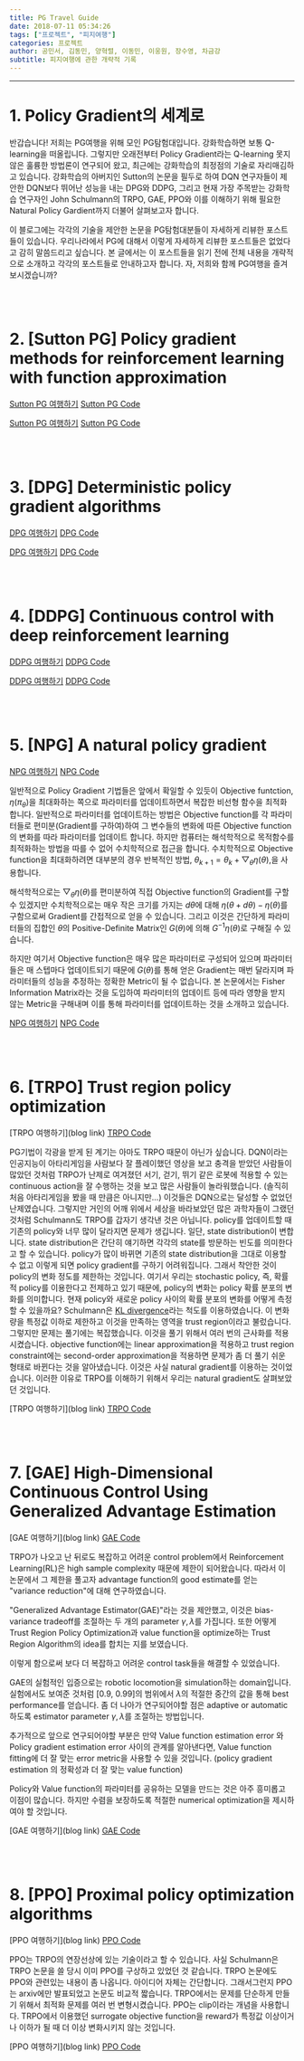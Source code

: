 ```yaml
---
title: PG Travel Guide
date: 2018-07-11 05:34:26
tags: ["프로젝트", "피지여행"]
categories: 프로젝트
author: 공민서, 김동민, 양혁렬, 이동민, 이웅원, 장수영, 차금강
subtitle: 피지여행에 관한 개략적 기록
---
```


---
# 1. Policy Gradient의 세계로

반갑습니다! 저희는 PG여행을 위해 모인 PG탐험대입니다. 강화학습하면 보통 Q-learning을 떠올립니다. 그렇지만 오래전부터 Policy Gradient라는 Q-learning 못지 않은 훌륭한 방법론이 연구되어 왔고, 최근에는 강화학습의 최정점의 기술로 자리매김하고 있습니다. 강화학습의 아버지인 Sutton의 논문을 필두로 하여 DQN 연구자들이 제안한 DQN보다 뛰어난 성능을 내는 DPG와 DDPG, 그리고 현재 가장 주목받는 강화학습 연구자인 John Schulmann의 TRPO, GAE, PPO와 이를 이해하기 위해 필요한 Natural Policy Gardient까지 더불어 살펴보고자 합니다.

이 블로그에는 각각의 기술을 제안한 논문을 PG탐험대분들이 자세하게 리뷰한 포스트들이 있습니다. 우리나라에서 PG에 대해서 이렇게 자세하게 리뷰한 포스트들은 없었다고 감히 말씀드리고 싶습니다. 본 글에서는 이 포스트들을 읽기 전에 전체 내용을 개략적으로 소개하고 각각의 포스트들로 안내하고자 합니다. 자, 저희와 함께 PG여행을 즐겨보시겠습니까?

<br><br>
# 2. \[Sutton PG\] Policy gradient methods for reinforcement learning with function approximation
[Sutton PG 여행하기](../../../06/15/sutton-pg/)
[Sutton PG Code](https://github.com/reinforcement-learning-kr/pg_travel)

[Sutton PG 여행하기](../../../06/15/sutton-pg/)
[Sutton PG Code](https://github.com/reinforcement-learning-kr/pg_travel)

<br><br>
# 3. \[DPG\] Deterministic policy gradient algorithms
[DPG 여행하기](../../../06/16/dpg/)
[DPG Code](https://github.com/reinforcement-learning-kr/pg_travel)

[DPG 여행하기](../../../06/16/dpg/)
[DPG Code](https://github.com/reinforcement-learning-kr/pg_travel)

<br><br>
# 4. \[DDPG\] Continuous control with deep reinforcement learning
[DDPG 여행하기](../../../06/23/ddpg/)
[DDPG Code](https://github.com/reinforcement-learning-kr/pg_travel)

[DDPG 여행하기](../../../06/23/ddpg/)
[DDPG Code](https://github.com/reinforcement-learning-kr/pg_travel)

<br><br>
# 5. \[NPG\] A natural policy gradient
[NPG 여행하기](../../../06/14/2018-06-15-npg/)
[NPG Code](https://github.com/reinforcement-learning-kr/pg_travel)

일반적으로 Policy Gradient 기법들은 앞에서 확일할 수 있듯이 Objective funtction, $\eta(\pi_\theta)$을 최대화하는 쪽으로 파라미터를 업데이트하면서 복잡한 비선형 함수을 최적화 합니다. 일반적으로 파라미터를 업데이트하는 방법은 Objective function를 각 파라미터들로 편미분(Gradient를 구하여)하여 그 변수들의 변화에 따른 Objective function의 변화를 따라 파라미터를 업데이트 합니다. 하지만 컴퓨터는 해석학적으로 목적함수를 최적화하는 방법을 따를 수 없어 수치학적으로 접근을 합니다. 수치학적으로 Objective function을 최대화하려면 대부분의 경우 반복적인 방법, $\theta_{k+1} = \theta_k + \bigtriangledown_\theta \eta(\theta)$,을 사용합니다. 

해석학적으로는 $\bigtriangledown_\theta\eta(\theta)$를 편미분하여 직접 Objective function의 Gradient를 구할 수 있겠지만 수치학적으로는 매우 작은 크기를 가지는 $d\theta$에 대해 $\eta(\theta+d\theta)-\eta(\theta)$를 구함으로써 Gradient를 간접적으로 얻을 수 있습니다. 그리고 이것은 간단하게 파라미터들의 집합인 $\theta$의 Positive-Definite Matrix인 $G(\theta)$에 의해 $G^{-1}\eta(\theta)$로 구해질 수 있습니다.

하지만 여기서 Objective function은 매우 많은 파라미터로 구성되어 있으며 파라미터들은 매 스텝마다 업데이트되기 때문에 $G(\theta)$를 통해 얻은 Gradient는 매번 달라지며 파라미터들의 성능을 추정하는 정확한 Metric이 될 수 없습니다. 본 논문에서는 Fisher Information Matrix라는 것을 도입하여 파라미터의 업데이트 등에 따라 영향을 받지 않는 Metric을 구해내며 이를 통해 파라미터를 업데이트하는 것을 소개하고 있습니다.

[NPG 여행하기](../../../06/14/2018-06-15-npg/)
[NPG Code](https://github.com/reinforcement-learning-kr/pg_travel)

<br><br>
# 6. \[TRPO\] Trust region policy optimization
[TRPO 여행하기](blog link)
[TRPO Code](https://github.com/reinforcement-learning-kr/pg_travel)

PG기법이 각광을 받게 된 계기는 아마도 TRPO 때문이 아닌가 싶습니다. DQN이라는 인공지능이 아타리게임을 사람보다 잘 플레이했던 영상을 보고 충격을 받았던 사람들이 많았던 것처럼 TRPO가 난제로 여겨졌던 서기, 걷기, 뛰기 같은 로봇에 적용할 수 있는 continuous action을 잘 수행하는 것을 보고 많은 사람들이 놀라워했습니다. (솔직히 처음 아타리게임을 봤을 때 만큼은 아니지만...) 이것들은 DQN으로는 달성할 수 없었던 난제였습니다. 그렇지만 거인의 어깨 위에서 세상을 바라보았던 많은 과학자들이 그랬던 것처럼 Schulmann도 TRPO를 갑자기 생각낸 것은 아닙니다. policy를 업데이트할 때 기존의 policy와 너무 많이 달라지면 문제가 생깁니다. 일단, state distribution이 변합니다. state distribution은 간단히 얘기하면 각각의 state를 방문하는 빈도를 의미한다고 할 수 있습니다. policy가 많이 바뀌면 기존의 state distribution을 그대로 이용할 수 없고 이렇게 되면 policy gradient를 구하기 어려워집니다. 그래서 착안한 것이 policy의 변화 정도를 제한하는 것입니다. 여기서 우리는 stochastic policy, 즉, 확률적 policy를 이용한다고 전제하고 있기 때문에, policy의 변화는 policy 확률 분포의 변화를 의미합니다. 현재 policy와 새로운 policy 사이의 확률 분포의 변화를 어떻게 측정할 수 있을까요? Schulmann은 [KL divergence](https://en.wikipedia.org/wiki/Kullback%E2%80%93Leibler_divergence)라는 척도를 이용하였습니다. 이 변화량을 특정값 이하로 제한하고 이것을 만족하는 영역을 trust region이라고 불렀습니다. 그렇지만 문제는 풀기에는 복잡했습니다. 이것을 풀기 위해서 여러 번의 근사화를 적용시켰습니다. objective function에는 linear approximation을 적용하고 trust region constraint에는 second-order approximation을 적용하면 문제가 좀 더 풀기 쉬운 형태로 바뀐다는 것을 알아냈습니다. 이것은 사실 natural gradient를 이용하는 것이었습니다. 이러한 이유로 TRPO를 이해하기 위해서 우리는 natural gradient도 살펴보았던 것입니다.


[TRPO 여행하기](blog link)
[TRPO Code](https://github.com/reinforcement-learning-kr/pg_travel)

<br><br>
# 7. \[GAE\] High-Dimensional Continuous Control Using Generalized Advantage Estimation
[GAE 여행하기](blog link)
[GAE Code](https://github.com/reinforcement-learning-kr/pg_travel)

TRPO가 나오고 난 뒤로도 복잡하고 어려운 control problem에서 Reinforcement Learning(RL)은 high sample complexity 때문에 제한이 되어왔습니다. 따라서 이 논문에서 그 제한을 풀고자 advantage function의 good estimate를 얻는 "variance reduction"에 대해 연구하였습니다.

"Generalized Advantage Estimator(GAE)"라는 것을 제안했고, 이것은 bias-variance tradeoff를 조절하는 두 개의 parameter $\gamma,\lambda$를 가집니다.
또한 어떻게 Trust Region Policy Optimization과 value function을 optimize하는 Trust Region Algorithm의 idea를 합치는 지를 보였습니다.

이렇게 함으로써 보다 더 복잡하고 어려운 control task들을 해결할 수 있었습니다.

GAE의 실험적인 입증으로는 robotic locomotion을 simulation하는 domain입니다. 실험에서도 보여준 것처럼 [0.9, 0.99]의 범위에서 $\lambda$의 적절한 중간의 값을 통해 best performance를 얻습니다. 좀 더 나아가 연구되어야할 점은 adaptive or automatic하도록 estimator parameter $\gamma,\lambda$를 조절하는 방법입니다.

추가적으로 앞으로 연구되어야할 부분은 만약 Value function estimation error 와 Policy gradient estimation error 사이의 관계를 알아낸다면, Value function fitting에 더 잘 맞는 error metric을 사용할 수 있을 것입니다. (policy gradient estimation 의 정확성과 더 잘 맞는 value function)

Policy와 Value function의 파라미터를 공유하는 모델을 만드는 것은 아주 흥미롭고 이점이 많습니다. 하지만 수렴을 보장하도록 적절한 numerical optimization을 제시하여야 할 것입니다.

[GAE 여행하기](blog link)
[GAE Code](https://github.com/reinforcement-learning-kr/pg_travel)

<br><br>
# 8. \[PPO\] Proximal policy optimization algorithms
[PPO 여행하기](blog link)
[PPO Code](https://github.com/reinforcement-learning-kr/pg_travel)

PPO는 TRPO의 연장선상에 있는 기술이라고 할 수 있습니다. 사실 Schulmann은 TRPO 논문을 쓸 당시 이미 PPO를 구상하고 있었던 것 같습니다. TRPO 논문에도 PPO와 관련있는 내용이 좀 나옵니다. 아이디어 자체는 간단합니다. 그래서그런지 PPO는 arxiv에만 발표되었고 논문도 비교적 짧습니다. TRPO에서는 문제를 단순하게 만들기 위해서 최적화 문제를 여러 번 변형시켰습니다. PPO는 clip이라는 개념을 사용합니다. TRPO에서 이용했던 surrogate objective function을 reward가 특정값 이상이거나 이하가 될 때 더 이상 변화시키지 않는 것입니다.

[PPO 여행하기](blog link)
[PPO Code](https://github.com/reinforcement-learning-kr/pg_travel)

